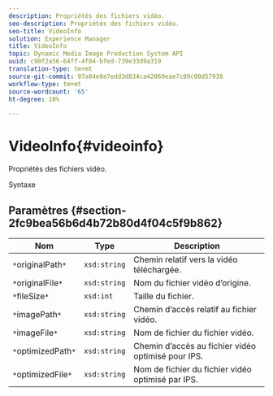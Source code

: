 ```yaml
---
description: Propriétés des fichiers vidéo.
seo-description: Propriétés des fichiers vidéo.
seo-title: VideoInfo
solution: Experience Manager
title: VideoInfo
topic: Dynamic Media Image Production System API
uuid: c90f2a56-64ff-4f04-bfed-739e33d9a319
translation-type: tm+mt
source-git-commit: 97a84e8e7edd3d834ca42069eae7c09c00d57938
workflow-type: tm+mt
source-wordcount: '65'
ht-degree: 10%

---
```



# VideoInfo{#videoinfo}

Propriétés des fichiers vidéo.

Syntaxe

## Paramètres {#section-2fc9bea56b6d4b72b80d4f04c5f9b862}

| Nom | Type | Description |
|---|---|---|
| `*`originalPath`*` | `xsd:string` | Chemin relatif vers la vidéo téléchargée. |
| `*`originalFile`*` | `xsd:string` | Nom du fichier vidéo d’origine. |
| `*`fileSize`*` | `xsd:int` | Taille du fichier. |
| `*`imagePath`*` | `xsd:string` | Chemin d’accès relatif au fichier vidéo. |
| `*`imageFile`*` | `xsd:string` | Nom de fichier du fichier vidéo. |
| `*`optimizedPath`*` | `xsd:string` | Chemin d’accès au fichier vidéo optimisé pour IPS. |
| `*`optimizedFile`*` | `xsd:string` | Nom de fichier du fichier vidéo optimisé par IPS. |

